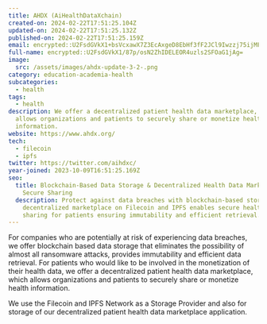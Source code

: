 ```yaml
---
title: AHDX (AiHealthDataXchain)
created-on: 2024-02-22T17:51:25.104Z
updated-on: 2024-02-22T17:51:25.132Z
published-on: 2024-02-22T17:51:25.159Z
email: encrypted::U2FsdGVkX1+bsVcxawX7Z3EcAxgeD8EbHf3fF2JCl9Iwzzj75ijMFwQZZqEiGAQf
full-name: encrypted::U2FsdGVkX1/87p/osN2ZhIDELEOR4uzls2SFOaG1jAg=
image:
  src: /assets/images/ahdx-update-3-2-.png
category: education-academia-health
subcategories:
  - health
tags:
  - health
description: We offer a decentralized patient health data marketplace, which
  allows organizations and patients to securely share or monetize health
  information.
website: https://www.ahdx.org/
tech:
  - filecoin
  - ipfs
twitter: https://twitter.com/aihdxc/
year-joined: 2023-10-09T16:51:25.169Z
seo:
  title: Blockchain-Based Data Storage & Decentralized Health Data Marketplace for
    Secure Sharing
  description: Protect against data breaches with blockchain-based storage. AHDX's
    decentralized marketplace on Filecoin and IPFS enables secure health data
    sharing for patients ensuring immutability and efficient retrieval.
---
```


For companies who are potentially at risk of experiencing data breaches, we offer blockchain based data storage that eliminates the possibility of almost all ransomware attacks, provides immutability and efficient data retrieval. For patients who would like to be involved in the monetization of their health data, we offer a decentralized patient health data marketplace, which allows organizations and patients to securely share or monetize health information.

We use the Filecoin and IPFS Network as a Storage Provider and also for storage of our decentralized patient health data marketplace application.
